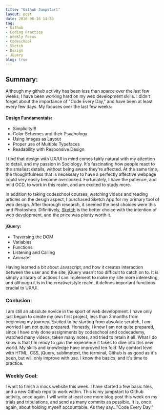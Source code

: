 ```yaml
---
title: "Github Jumpstart"
layout: post
date: 2016-06-16 14:30
tag:
- Github
- Coding Practice
- Weekly Focus
- Codeschool
- Sketch
- Design
- JQuery 
blog: true
---
```


## Summary:

Although my github activity has been less than sparce over the last few weeks, I have been working hard on my web development skills. I didn't forget about the importance of "Code Every Day," and have been at least every few days. My focuses over the last few weeks:

#### Design Fundamentals:
* Simplicity!!!
* Color Schemes and their Psychology
* Using Images as Layout
* Proper use of Multiple Typefaces
* Readability with Responsive Design

I find that design with UX/UI in mind comes fairly natural with my attention to detail, and my passion in Sociology. It's fascinating how people react to the smallest details, without being aware they're affected. At the same time, the thoughtfulness that is necessary to have a perfectly affective webpage could very easily become overlooked. Fortunately, I have the patience, and mild OCD, to work in this realm, and am excited to study more. 

In addition to taking codeschool courses, watching videos and reading articles on the design aspect, I purchased Sketch App for my primary tool of web design. After thorough research, it seemed the best choices were this and Photoshop. Difinitively, [Sketch](http://www.sketchapp.com/) is the better choice with the intention of web development, and the price was plenty worth it. 

#### jQuery:
* Traversing the DOM
* Variables
* Functions
* Listening and Calling
* Animate!

Having learned a bit about Javascript, and how it creates interaction between the user and the site, jQuery wasn't too difficult to catch on to. It is simply a library of actions I can implement to make my site more interesting, and although it is in the creative/style realm, it defines important functions crucial to UX/UI.  

### Conlusion:

I am still an absolute novice in the sport of web development. I have only just begun to create my own first project, less than 3 months from beginning my journey. Excited to be starting from absolute scratch, I am worried I am not quite prepared. Honestly, I know I am not quite prepared, since I have only done assignments by codeschool and codecademy, watched many videos, taken many notes, and tried to retain it all. What I do know is that I'm ready to gain the experience it takes to dive into this new world. My skills and knowledge have improved ten fold. My comfort level with HTML, CSS, jQuery, sublimetext, the terminal, Github is as good as it's been, but will only improve with use. I know the basics, and it's time to practice. 

### Weekly Goal:

I want to finish a mock website this week. I have started a few basic files, and a new Github repo to work within. This is my jumpstart to Github activity, once again. I will write at least one more blog post this week on my trials and tribulations, and send as many commits as possible. It is, once again, about holding myself accountable. As they say..."Code Every Day."

  

[1]: http://daringfireball.net/projects/markdown/
[2]: http://www.fileformat.info/info/unicode/char/2163/index.htm
[3]: http://www.markitdown.net/
[4]: http://daringfireball.net/projects/markdown/basics
[5]: http://daringfireball.net/projects/markdown/syntax
[6]: http://kune.fr/wp-content/uploads/2013/10/ghost-blog.jpg